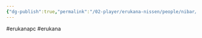 ```yaml
---
{"dg-publish":true,"permalink":"/02-player/erukana-nissen/people/nibar/"}
---
```


#erukanapc #erukana 
